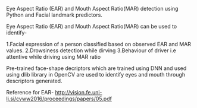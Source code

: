 Eye Aspect Ratio (EAR) and Mouth Aspect Ratio(MAR) detection using Python and Facial landmark predictors.

Eye Aspect Ratio (EAR) and Mouth Aspect Ratio(MAR) can be used to identify-

1.Facial expression of a person classified based on observed EAR and MAR values.
2.Drowsiness detection while dirving
3.Behaviour of driver i.e attentive while driving using MAR ratio

Pre-trained face-shape decriptors which are trained using DNN  and used using 
dlib library in OpenCV are used to identify eyes and mouth through descriptors
generated.

Reference for EAR- http://vision.fe.uni-lj.si/cvww2016/proceedings/papers/05.pdf

